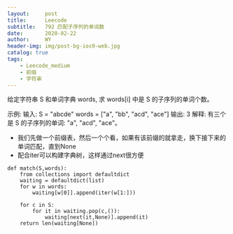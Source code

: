 ```yaml
---
layout:     post
title:      Leecode
subtitle:   792 匹配子序列的单词数
date:       2020-02-22
author:     WY
header-img: img/post-bg-ios9-web.jpg
catalog: true
tags:
    - Leecode_medium
    - 前缀
    - 字符串
---
```

给定字符串 S 和单词字典 words, 求 words[i] 中是 S 的子序列的单词个数。

示例:
输入: 
S = "abcde"
words = ["a", "bb", "acd", "ace"]
输出: 3
解释: 有三个是 S 的子序列的单词: "a", "acd", "ace"。

- 我们先做一个前缀表，然后一个个看，如果有该前缀的就拿走，换下接下来的单词匹配，直到None
- 配合iter可以构建字典树，这样通过next很方便

```
def match(S,words):
    from collections import defaultdict
    waiting = defaultdict(list)
    for w in words:
        waiting[w[0]].append(iter(w[1:]))

    for c in S:
        for it in waiting.pop(c,()):
            waiting[next(it,None)].append(it)
    return len(waiting[None])
```